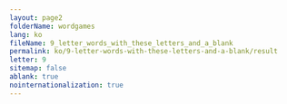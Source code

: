 ```yaml
---
layout: page2
folderName: wordgames
lang: ko
fileName: 9_letter_words_with_these_letters_and_a_blank
permalink: ko/9-letter-words-with-these-letters-and-a-blank/result
letter: 9
sitemap: false
ablank: true
nointernationalization: true
---
```

